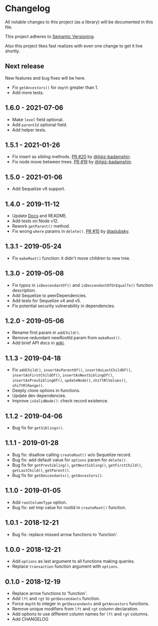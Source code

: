 # Changelog
All notable changes to this project (as a library) will be documented in this file.

This project adheres to [Semantic Versioning](https://semver.org/spec/v2.0.0.html).

Also this project likes fast realizes with even one change to get it live shortly.

## Next release
New features and bug fixes will be here.
- Fix `getAncestors()` for `depth` greater than 1.
- Add more tests.

## 1.6.0 - 2021-07-06
- Make `level` field optional.
- Add `parentId` optional field.
- Add helper tests.

## 1.5.1 - 2021-01-26
- Fix insert as sibling methods. [PR #20](https://github.com/fremail/sequelize-nested-set/pull/20) by [@ilgiz-badamshin](https://github.com/ilgiz-badamshin).
- Fix node move between trees. [PR #19](https://github.com/fremail/sequelize-nested-set/pull/19) by [@ilgiz-badamshin](https://github.com/ilgiz-badamshin).

## 1.5.0 - 2021-01-06
- Add Sequelize v6 support.

## 1.4.0 - 2019-11-12
- Update [Docs](https://github.com/fremail/sequelize-nested-set/wiki) and README. 
- Add tests on Node v12.
- Rework `getParent()` method.
- Fix wrong `where` params in `delete()`. [PR #15](https://github.com/fremail/sequelize-nested-set/pull/15) by [@aslubsky](https://github.com/aslubsky).

## 1.3.1 - 2019-05-24
- Fix `makeRoot()` function: it didn't move children to new tree.

## 1.3.0 - 2019-05-08
- Fix typos in `isDescendantOf()` and `isDescendantOfOrEqualTo()` function description.
- Add Sequelize to peerDependencies.
- Add tests for Sequelize v4 and v5.
- Fix potential security vulnerability in dependencies.

## 1.2.0 - 2019-05-06
- Rename first param in `addChild()`.
- Remove redundant newRootId param from `makeRoot()`.
- Add brief API docs in [wiki](https://github.com/fremail/sequelize-nested-set/wiki).

## 1.1.3 - 2019-04-18
- Fix `addChild()`, `insertAsParentOf()`, `insertAsLastChildOf()`, `insertAsFirstChildOf()`, `insertAsNextSiblingOf()`, `insertAsPrevSiblingOf()`, `updateNode()`, `shiftRlValues()`, `shiftRlRange()`.
- Deeply clone options in functions.
- Update dev dependencies.
- Improve `isValidNode()`: check record existence.

## 1.1.2 - 2019-04-06
- Bug fix for `getSiblings()`.

## 1.1.1 - 2019-01-28
- Bug fix: disallow calling `createRoot()` w/o Sequelize record.
- Bug fix: add default value for `options` param for `delete()`.
- Bug fix for `getPrevSibling()`, `getNextSibling()`, `getFirstChild()`, `getLastChild()`, `getParent()`.
- Bug fix for `getDescendants()`, `getAncestors()`.

## 1.1.0 - 2019-01-05
- Add `rootColumnType` option.
- Bug fix: set tmp value for rootId in `createRoot()` function.

## 1.0.1 - 2018-12-21
- Bug fix: replace missed arrow functions to 'function'.

## 1.0.0 - 2018-12-21
- Add `options` as last argument to all functions making queries.
- Replace `transaction` function argument with `options`.

## 0.1.0 - 2018-12-19
- Replace arrow functions to 'function'.
- Add `lft` and `rgt` to `getDescendants` function.
- Force `depth` to integer in `getDescendants` and `getAncestors` functions.
- Remove unique modifiers from `lft` and `rgt` column declaration.
- Add options to use different column names for `lft` and `rgt` columns.
- Add CHANGELOG
